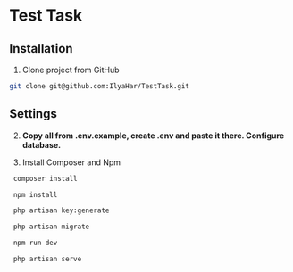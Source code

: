 # Test Task
## Installation

1. Clone project from GitHub
``` bash
git clone git@github.com:IlyaHar/TestTask.git 
```

## Settings

2. **Copy all from .env.example, create .env and paste it there. Configure database.**

3. Install Composer and Npm
``` bash
 composer install
```
``` bash
 npm install
```
``` bash
 php artisan key:generate
```
``` bash
 php artisan migrate
```
``` bash
 npm run dev
```
``` bash
 php artisan serve
```
